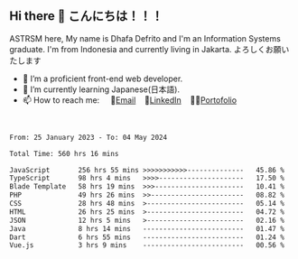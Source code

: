 ## Hi there 👋 こんにちは！！！
ASTRSM here, My name is Dhafa Defrito and I'm an Information Systems graduate. I'm from Indonesia and currently living in Jakarta. よろしくお願いたします

- 🔭 I’m a proficient front-end web developer.
- 🌱 I’m currently learning Japanese(日本語).
- 📫 How to reach me: &nbsp;&nbsp;&nbsp;&nbsp;📧[Email](ddefrito@gmail.com)&nbsp;&nbsp;&nbsp;&nbsp;💼[LinkedIn](https://www.linkedin.com/in/dhafa-defrita-rama-yudistira-9357a9229/)&nbsp;&nbsp;&nbsp;&nbsp;👨‍🎨[Portofolio](https://ddefrito.vercel.app/)
<br>
<!-- <p align="left">
<a href="https://github.com/ASTRSM">
  <img height="180em" src="https://github-readme-stats-eight-theta.vercel.app/api?username=ASTRSM&show_icons=true&theme=dracula&include_all_commits=true&count_private=true"/>
  <img height="180em" src="https://github-readme-stats-eight-theta.vercel.app/api/top-langs/?username=ASTRSM&layout=compact&langs_count=8&theme=dracula"/>
</a>
</p> -->

<!--START_SECTION:waka-->

```txt
From: 25 January 2023 - To: 04 May 2024

Total Time: 560 hrs 16 mins

JavaScript       256 hrs 55 mins >>>>>>>>>>>--------------   45.86 %
TypeScript       98 hrs 4 mins   >>>>---------------------   17.50 %
Blade Template   58 hrs 19 mins  >>>----------------------   10.41 %
PHP              49 hrs 26 mins  >>-----------------------   08.82 %
CSS              28 hrs 48 mins  >------------------------   05.14 %
HTML             26 hrs 25 mins  >------------------------   04.72 %
JSON             12 hrs 5 mins   >------------------------   02.16 %
Java             8 hrs 14 mins   -------------------------   01.47 %
Dart             6 hrs 55 mins   -------------------------   01.24 %
Vue.js           3 hrs 9 mins    -------------------------   00.56 %
```

<!--END_SECTION:waka-->
